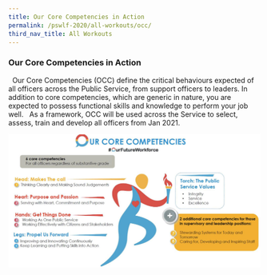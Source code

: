 ```yaml
---
title: Our Core Competencies in Action
permalink: /pswlf-2020/all-workouts/occ/
third_nav_title: All Workouts
---
```

### Our Core Competencies in Action
 
Our Core Competencies (OCC) define the critical behaviours expected of all officers across the Public Service, from support officers to leaders. In addition to core competencies, which are generic in nature, you are expected to possess functional skills and knowledge to perform your job well.
 
As a framework, OCC will be used across the Service to select, assess, train and develop all officers from Jan 2021.

![OCC Running Man](/images/occrunningman.png)

